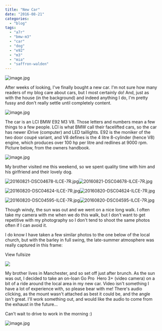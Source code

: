 ```yaml
---
title: "New Car"
date: "2016-08-21"
categories: 
  - "blog"
tags: 
  - "a7r"
  - "bmw-m3"
  - "car"
  - "dog"
  - "e92"
  - "m3"
  - "mia"
  - "saffron-walden"
---
```


![image.jpg](/assets/images/4641d-image.jpg)

After weeks of looking, I've finally bought a new car. I'm not sure how many readers of my blog care about cars, but I most certainly do! And, just as with the house (in the background) and indeed anything I do, I'm pretty fussy and don't really settle until completely content.  

![image.jpg](/assets/images/b498e-image.jpg)

The car is an LCI BMW E92 M3 V8. Those letters and numbers mean a few things to a few people. LCI is what BMW call their facelifted cars, so the car has newer iDrive (computer) and LED taillights. E92 is the moniker of the two door coupé variant, and V8 defines is the 4 litre 8-cylinder (hence V8) engine, which produces over 100 hp per litre and redlines at 9000 rpm. Picture below, from the owners handbook.

![image.jpg](/assets/images/04bf7-image.jpg)

My brother visited me this weekend, so we spent quality time with him and his girlfriend and their lovely dog.

![20160821-DSC04678-ILCE-7R.jpg](/assets/images/f2299-20160821-dsc04678-ilce-7r.jpg)![20160821-DSC04678-ILCE-7R.jpg](/assets/images/f2299-20160821-dsc04678-ilce-7r.jpg)

![20160820-DSC04624-ILCE-7R.jpg](/assets/images/f2fa6-20160820-dsc04624-ilce-7r.jpg)![20160820-DSC04624-ILCE-7R.jpg](/assets/images/f2fa6-20160820-dsc04624-ilce-7r.jpg)

![20160820-DSC04595-ILCE-7R.jpg](/assets/images/2b419-20160820-dsc04595-ilce-7r.jpg)![20160820-DSC04595-ILCE-7R.jpg](/assets/images/2b419-20160820-dsc04595-ilce-7r.jpg)

Though windy, the sun was out and we went on a nice long walk. I often take my camera with me when we do this walk, but I don't want to get repetitive with my photography so I don't tend to shoot the same photos often if I can avoid it. 

I do know I have taken a few similar photos to the one below of the local church, but with the barley in full swing, the late-summer atmosphere was really captured in this frame:

View fullsize

![](/assets/images/5811e-image-asset.jpeg)

My brother lives in Manchester, and so set off just after brunch. As the sun was out, I decided to take an on-loan Go Pro  Hero 3+ (video camera) on a bit of a ride around the local area in my new car. Video isn't something I have a lot of experience with, so please bear with me! There's audio clicking, as the mount wasn't attached as best it could be, and the angle isn't great. I'll work something out, and would like the audio to come from the exhaust in the future...

<div class="sqs-video-wrapper" data-provider-name="YouTube" data-html="\[youtube=://www.youtube.com/watch?v=fHsaGawW7xs&w=640&h=480\]">

Can't wait to drive to work in the morning :) 

![image.jpg](/assets/images/10bfc-image.jpg)
